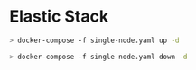 # Elastic Stack

```sh
> docker-compose -f single-node.yaml up -d
```

```sh
> docker-compose -f single-node.yaml down -d
```
